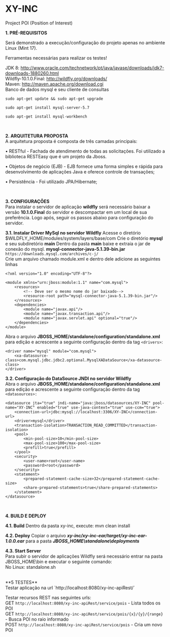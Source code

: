 # XY-INC
Project POI (Position of Interest)

**1. PRÉ-REQUISITOS**<br/>

Será demonstrado a execução/configuração do projeto apenas no ambiente Linux (Mint 17).

Ferramentas necessárias para realizar os testes!

JDK 8: http://www.oracle.com/technetwork/pt/java/javase/downloads/jdk7-downloads-1880260.html<br/>
Wildfly-10.1.0.Final: http://wildfly.org/downloads/<br/>
Maven: http://maven.apache.org/download.cgi<br/>
Banco de dados mysql e seu cliente de consultas<br/>
```
sudo apt-get update && sudo apt-get upgrade

sudo apt-get install mysql-server-5.7

sudo apt-get install mysql-workbench

```

<br/>

**2. ARQUITETURA PROPOSTA**<br/>
A arquitetura proposta é composta de três camadas principais:


•	RESTful - Fachada de atendimento de todas as solicitações. Foi utilizado a biblioteca RESTEasy que é um projeto da Jboss.

•	Objetos de negócio (EJB) - EJB fornece uma forma simples e rápida para desenvolvimento de aplicações Java e oferece controle de transações;

•	Persistência - Foi utilizado JPA/Hibernate;

<br/>

**3. CONFIGURAÇÕES**<br/>
Para instalar o servidor de aplicação **wildfly** será necessário baixar a versão **10.1.0.Final** do servidor e descompactar em um local de sua preferência. Logo após, seguir os passos abaixo para configuração do servidor.

**3.1. Instalar Driver MySql no servidor Wildfly**
Acesse o diretório $WILDFLY_HOME/modules/system/layers/base/com
Crie o diretório **mysql** e seu subdiretório **main**
Dentro da pasta **main** baixe e extraia o jar de conexão do mysql. **mysql-connector-java-5.1.39-bin.jar**  `https://downloads.mysql.com/archives/c-j/` <br/>
Crie um arquivo chamado module.xml e dentro dele adicione as seguintes linhas <br/>
```
<?xml version="1.0" encoding="UTF-8"?>
 
<module xmlns="urn:jboss:module:1.1" name="com.mysql">
    <resources>
        <!-- Deve ser o mesmo nome do jar baixado-->
        <resource-root path="mysql-connector-java-5.1.39-bin.jar"/>
    </resources>
    <dependencies>
        <module name="javax.api"/>
        <module name="javax.transaction.api"/>
        <module name="javax.servlet.api" optional="true"/>
    </dependencies>
</module>
```

Abra o arquivo **JBOSS_HOME/standalone/configuration/standalone.xml** para edição e acrescente a seguinte configuração dentro da tag `<drivers>`:
```
<driver name="mysql" module="com.mysql">
    <xa-datasource-class>com.mysql.jdbc.jdbc2.optional.MysqlXADataSource</xa-datasource-class>
</driver>

```

**3.2. Configuração do DataSource JNDI no servidor Wildfly**<br/>
Abra o arquivo **JBOSS_HOME/standalone/configuration/standalone.xml** para edição e acrescente a seguinte configuração dentro da tag `<datasources>:`

```
<datasource jta="true" jndi-name="java:jboss/datasources/XY-INC" pool-name="XY-INC" enabled="true" use-java-context="true" use-ccm="true">
    <connection-url>jdbc:mysql://localhost:3306/XY-INC</connection-url>
    <driver>mysql</driver>
    <transaction-isolation>TRANSACTION_READ_COMMITTED</transaction-isolation>
    <pool>
        <min-pool-size>10</min-pool-size>
        <max-pool-size>100</max-pool-size>
        <prefill>true</prefill>
    </pool>
    <security>
        <user-name>root</user-name>
        <password>root</password>
    </security>
    <statement>
        <prepared-statement-cache-size>32</prepared-statement-cache-size>
        <share-prepared-statements>true</share-prepared-statements>
    </statement>
</datasource>
```
<br/>

**4. BUILD E DEPLOY**

**4.1. Build**
Dentro da pasta xy-inc, execute:
mvn clean install

**4.2. Deploy**
Copiar o arquivo _**xy-inc/xy-inc-ear/target/xy-inc-ear-1.0.0.ear**_ para a pasta **_JBOSS_HOME\standalone\deployments_**

**4.3. Start Server**<br/>
Para subir o servidor de aplicações Wildfly será necessário entrar na pasta JBOSS_HOME\bin e executar o seguinte comando:<br/>
No Linux: standalone.sh<br/>

<br/>
**5 TESTES**<br/>
Testar aplicação na url `http://localhost:8080/xy-inc-apiRest/`

Testar recursos REST nas seguintes urls:  <br/>
GET `http://localhost:8080/xy-inc-apiRest/service/pois` 				- Lista todos os POI <br/>
GET `http://localhost:8080/xy-inc-apiRest/service/pois/{x}/{y}/{range}` - Busca POI no raio informado<br/>
POST `http://localhost:8080/xy-inc-apiRest/service/pois` 				- Cria um novo POI


<br/>
